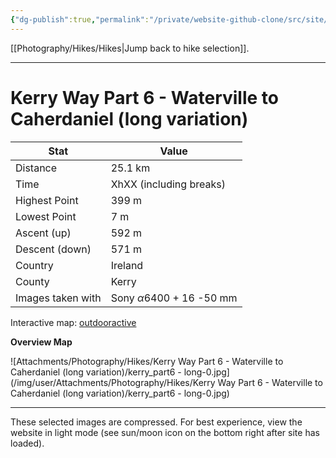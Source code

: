 ```yaml
---
{"dg-publish":true,"permalink":"/private/website-github-clone/src/site/notes/photography/hikes/kerry-way-part-6-waterville-to-caherdaniel-long-variation/","updated":"2025-07-03T20:20:02.079+02:00"}
---
```



[[Photography/Hikes/Hikes\|Jump back to hike selection]].

---
# Kerry Way Part 6 - Waterville to Caherdaniel (long variation)
 
| Stat              | Value                                |
| ----------------- | ------------------------------------ |
| Distance          | 25.1 km                              |
| Time              | XhXX (including breaks)              |
| Highest Point     | 399 m                                |
| Lowest Point      | 7 m                                  |
| Ascent (up)       | 592 m                                |
| Descent (down)    | 571 m                                |
| Country           | Ireland                              |
| County            | Kerry                                |
| Images taken with | Sony $\alpha\text{6400}$ + 16 -50 mm |

Interactive map: [outdooractive](https://www.outdooractive.com/en/route/hiking-trail/southwest-ireland/kerry-way-part-6-waterville-caherdaniel-long-variation-/318377917/?share=%7E3ixetryc%244osshyi3)

**Overview Map**

![Attachments/Photography/Hikes/Kerry Way Part 6 - Waterville to Caherdaniel (long variation)/kerry_part6 - long-0.jpg](/img/user/Attachments/Photography/Hikes/Kerry Way Part 6 - Waterville to Caherdaniel (long variation)/kerry_part6 - long-0.jpg)

---
These selected images are compressed. For best experience, view the website in light mode (see sun/moon icon on the bottom right after site has loaded).